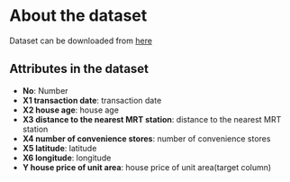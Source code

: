 # About the dataset
Dataset can be downloaded from [here](https://www.kaggle.com/quantbruce/real-estate-price-prediction)

## Attributes in the dataset
- **No**: Number
- **X1 transaction date**: transaction date
- **X2 house age**:  house age
- **X3 distance to the nearest MRT station**:  distance to the nearest MRT station
- **X4 number of convenience stores**: number of convenience stores
- **X5 latitude**:  latitude
- **X6 longitude**:  longitude
- **Y house price of unit area**:  house price of unit area(target column)
